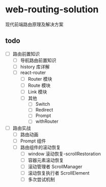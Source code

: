 # web-routing-solution

现代前端路由原理及解决方案

## todo

- [ ] 路由前置知识
  - [ ] 导航路由前置知识
  - [ ] history 库详解
  - [ ] react-router
    - [ ] Router 模块
    - [ ] Route 模块
    - [ ] Link 模块
    - [ ] 其他
      - [ ] Switch
      - [ ] Redirect
      - [ ] Prompt
      - [ ] withRouter
- [ ] 路由实战
  - [ ] 路由动画
  - [ ] Prompt 组件
  - [ ] 路由组件的滚动恢复
    - [ ] window 滚动恢复-scrollRestoration
    - [ ] 容器元素滚动恢复
    - [ ] 滚动管理者 ScrollManager
    - [ ] 滚动恢复执行者 ScrollElement
    - [ ] 多次尝试机制
